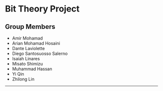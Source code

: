 # Bit Theory Project

## Group Members
- Amir Mohamad
- Arian Mohamad Hosaini
- Dante Laviolette
- Diego Santosuosso Salerno
- Isaiah Linares
- Misato Shimizu
- Muhammad Hassan
- Yi Qin
- Zhilong Lin
-----
